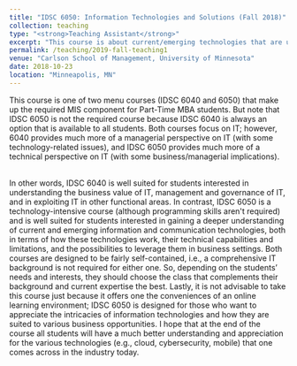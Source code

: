 ```yaml
---
title: "IDSC 6050: Information Technologies and Solutions (Fall 2018)"
collection: teaching
type: "<strong>Teaching Assistant</strong>"
excerpt: "This course is about current/emerging technologies that are used in modern net-enhanced organizations. Topics covered will include mobile communications, information security, cloud computing, blockchains, and emerging IT trends."
permalink: /teaching/2019-fall-teaching1
venue: "Carlson School of Management, University of Minnesota"
date: 2018-10-23
location: "Minneapolis, MN"
---
```


This course is one of two menu courses (IDSC 6040 and 6050) that make up the required MIS component for Part-Time MBA students. But note that IDSC 6050 is not the required course because IDSC 6040 is always an option that is available to all students. Both courses focus on IT; however, 6040 provides much more of a managerial perspective on IT (with some technology-related issues), and IDSC 6050 provides much more of a technical perspective on IT (with some business/managerial implications).

<br>In other words, IDSC 6040 is well suited for students interested in understanding the business value of IT, management and governance of IT, and in exploiting IT in other functional areas. In contrast, IDSC 6050 is a technology-intensive course (although programming skills aren't required) and is well suited for students interested in gaining a deeper understanding of current and emerging information and communication technologies, both in terms of how these technologies work, their technical capabilities and limitations, and the possibilities to leverage them in business settings. Both courses are designed to be fairly self-contained, i.e., a comprehensive IT background is not required for either one. So, depending on the students’ needs and interests, they should choose the class that complements their background and current expertise the best. Lastly, it is not advisable to take this course just because it offers one the conveniences of an online learning environment; IDSC 6050 is designed for those who want to appreciate the intricacies of information technologies and how they are suited to various business opportunities. I hope that at the end of the course all students will have a much better understanding and appreciation for the various technologies (e.g., cloud, cybersecurity, mobile) that one comes across in the industry today.

